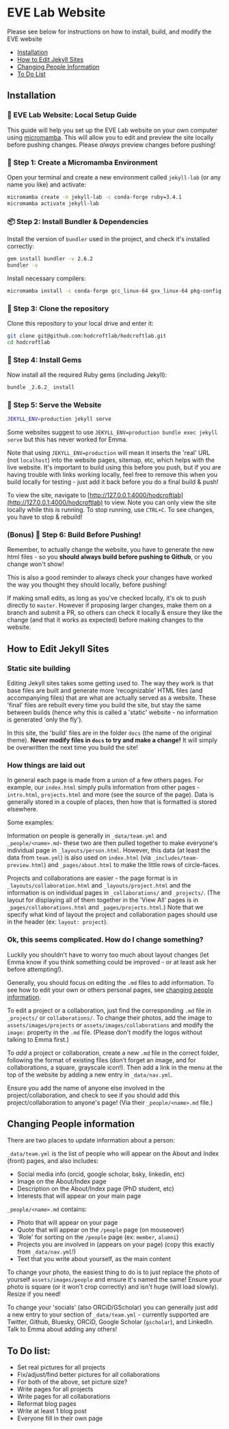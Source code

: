 # EVE Lab Website

Please see below for instructions on how to install, build, and modify the EVE website

- [Installation](#installation)
- [How to Edit Jekyll Sites](#how-to-edit-jekyll-sites)
- [Changing People Information](#changing-people-information)
- [To Do List](#to-do-list)

## Installation
### 🧪 EVE Lab Website: Local Setup Guide

This guide will help you set up the EVE Lab website on your own computer using [micromamba](https://mamba.readthedocs.io/en/latest/user_guide/micromamba.html). This will allow you to edit and preview the site locally before pushing changes. Please *always* preview changes before pushing!

### 🧰 Step 1: Create a Micromamba Environment

Open your terminal and create a new environment called `jekyll-lab` (or any name you like) and activate:

```bash
micromamba create -n jekyll-lab -c conda-forge ruby=3.4.1
micromamba activate jekyll-lab
```

### 📦 Step 2: Install Bundler & Dependencies

Install the version of `bundler` used in the project, and check it's installed correctly:

```bash
gem install bundler -v 2.6.2
bundler -v
```

Install necessary compilers:

```bash
micromamba install -c conda-forge gcc_linux-64 gxx_linux-64 pkg-config make libffi openssl
```

### 📂 Step 3: Clone the repository

Clone this repository to your local drive and enter it:

```bash
git clone git@github.com:hodcroftlab/hodcroftlab.git
cd hodcroftlab
```


### 📄 Step 4: Install Gems

Now install all the required Ruby gems (including Jekyll):

```bash
bundle _2.6.2_ install
```

### 🔧 Step 5: Serve the Website

```bash
JEKYLL_ENV=production jekyll serve
```

Some websites suggest to use `JEKYLL_ENV=production bundle exec jekyll serve` but this has never worked for Emma.

Note that using `JEKYLL_ENV=production` will mean it inserts the 'real' URL (not `localhost`) into the website pages, sitemap, etc, which helps with the live website. It's important to build using this before you push, but if you are having trouble with links working locally, feel free to remove this when you build locally for testing - just add it back before you do a final build & push!

To view the site, navigate to [http://127.0.0.1:4000/hodcroftlab](http://127.0.0.1:4000/hodcroftlab) to view. Note you can only view the site locally while this is running. To stop running, use `CTRL+C`. To see changes, you have to stop & rebuild!

### (Bonus) 🔄️ Step 6: Build Before Pushing!

Remember, to actually change the website, you have to generate the new html files - so you **should always build before pushing to Github**, or you change won't show!

This is also a good reminder to always check your changes have worked the way you thought they should locally, before pushing!

If making small edits, as long as you've checked locally, it's ok to push directly to `master`. However if proposing larger changes, make them on a branch and submit a PR, so others can check it locally & ensure they like the change (and that it works as expected) before making changes to the website.


## How to Edit Jekyll Sites

### Static site building

Editing Jekyll sites takes some getting used to. The way they work is that base files are built and generate more 'recognizable' HTML files (and accompanying files) that are what are actually served as a website. These 'final' files are rebuilt every time you build the site, but stay the same between builds (hence why this is called a 'static' website - no information is generated 'only the fly').

In this site, the 'build' files are in the folder `docs` (the name of the original theme). **Never modify files in `docs` to try and make a change!** It will simply be overwritten the next time you build the site!

### How things are laid out

In general each page is made from a union of a few others pages. For example, our `index.html` simply pulls information from other pages - `intro.html`, `projects.html` and more (see the source of the page). Data is generally stored in a couple of places, then how that is formatted is stored elsewhere.

Some examples:

Information on people is generally in `_data/team.yml` and `_people/<name>.md`- these two are then pulled together to make everyone's individual page in `_layouts/person.html`. However, this data (at least the data from `team.yml`) is also used on `index.html` (via `_includes/team-preview.html`) and `_pages/about.html` to make the little rows of circle-faces.

Projects and collaborations are easier - the page format is in `_layouts/collaboration.html` and `_layouts/project.html` and the information is on individual pages in `_collaborations/` and `_projects/`. (The layout for displaying all of them together in the 'View All' pages is in `_pages/collaborations.html` and `_pages/projects.html`.) Note that we specify what kind of layout the project and collaboration pages should use in the header (ex: `layout: project`). 

### Ok, this seems complicated. How do I change something?

Luckily you shouldn't have to worry too much about layout changes (let Emma know if you think something could be improved - or at least ask her before attempting!).

Generally, you should focus on editing the `.md` files to add information. To see how to edit your own or others personal pages, see [changing people information](#changing-people-information).

To edit a project or a collaboration, just find the corresponding `.md` file in `_projects/` or `collaborations/`. To change their photos, add the image to `assets/images/projects` or `assets/images/collaborations` and modify the `image:` property in the `.md` file. (Please don't modify the logos without talking to Emma first.)

To *add* a project or collaboration, create a new `.md` file in the correct folder, following the format of existing files (don't forget an image, and for collaborations, a square, grayscale icon!). Then add a link in the menu at the top of the website by adding a new entry in `_data/nav.yml`. 

Ensure you add the name of anyone else involved in the project/collaboration, and check to see if you should add this project/collaboration to anyone's page! (Via their `_people/<name>.md` file.)


## Changing People information

There are two places to update information about a person:

`_data/team.yml` is the list of people who will appear on the About and Index (front) pages, and also includes: 
- Social media info (orcid, google scholar, bsky, linkedin, etc)
- Image on the About/Index page
- Description on the About/Index page (PhD student, etc)
- Interests that will appear on your main page

`_people/<name>.md` contains:
- Photo that will appear on your page
- Quote that will appear on the `/people` page (on mouseover)
- 'Role' for sorting on the `/people` page (ex: `member`, `alumni`)
- Projects you are involved in (appears on your page) (copy this exactly from `_data/nav.yml`!)
- Text that you write about yourself, as the main content

To change your photo, the easiest thing to do is to just replace the photo of yourself `assets/images/people` and ensure it's named the same! Ensure your photo is square (or it won't crop correctly) and isn't huge (will load slowly). Resize if you need!

To change your 'socials' (also ORCiD/GScholar) you can generally just add a new entry to your section of `_data/team.yml` - currently supported are Twitter, Github, Bluesky, ORCiD, Google Scholar (`gscholar`), and LinkedIn. Talk to Emma about adding any others!

## To Do list:

- Set real pictures for all projects
- Fix/adjust/find better pictures for all collaborations
- For both of the above, set picture size?
- Write pages for all projects
- Write pages for all collaborations
- Reformat blog pages
- Write at least 1 blog post
- Everyone fill in their own page
